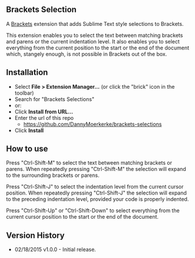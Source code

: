 ## Brackets Selection

A [Brackets](http://brackets.io) extension that adds Sublime Text style selections to Brackets. 

This extension enables you to select the text between matching brackets and parens or the current indentation level.
It also enables you to select everything from the current position to the start or the end of the document which, stangely enough, is not possible in Brackets out of the box.

## Installation

* Select **File > Extension Manager...** (or click the "brick" icon in the toolbar)
* Search for "Brackets Selections"
* or:
* Click **Install from URL...**
* Enter the url of this repo
  * https://github.com/DannyMoerkerke/brackets-selections
* Click **Install**

## How to use

Press "Ctrl-Shift-M" to select the text between matching brackets or parens. When repeatedly pressing "Ctrl-Shift-M" the selection will expand to the surrounding brackets or parens.

Press "Ctrl-Shift-J" to select the indentation level from the current cursor position. When repeatedly pressing "Ctrl-Shift-J" the selection will expand to the preceding indentation level, provided your code is properly indented.

Press "Ctrl-Shift-Up" or "Ctrl-Shift-Down" to select everything from the current cursor position to the start or the end of the document.


## Version History

- 02/18/2015 v1.0.0 - Initial release.